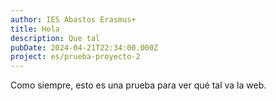 ```yaml
---
author: IES Abastos Erasmus+
title: Hola
description: Que tal
pubDate: 2024-04-21T22:34:00.000Z
project: es/prueba-proyecto-2
---
```


Como siempre, esto es una prueba para ver qué tal va la web.
